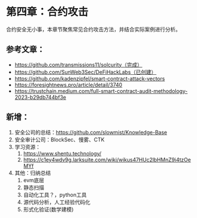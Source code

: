 # 第四章：合约攻击

合约安全无小事，本章节聚焦常见合约攻击方法，并结合实际案例进行分析。



## 参考文章：

- https://github.com/transmissions11/solcurity（完成）
- https://github.com/SunWeb3Sec/DeFiHackLabs（已创建）
- https://github.com/kadenzipfel/smart-contract-attack-vectors
- https://foresightnews.pro/article/detail/3740
- https://trustchain.medium.com/full-smart-contract-audit-methodology-2023-b29db744bf3e


## 新增：
1. 安全公司的总结：https://github.com/slowmist/Knowledge-Base
2. 安全审计公司：BlockSec、慢雾、CTK
3. 学习资源：
   1. https://www.shentu.technology/
   2. https://c1ey4wdv9g.larksuite.com/wiki/wikus47HUc2lbHMnZ9i4tzOeMYf
4. 其他：归纳总结
   1. evm底层
   2. 静态扫描
   3. 自动化工具？，python工具
   4. 源代码分析，人工经验代码化
   5. 形式化验证(数学建模)
